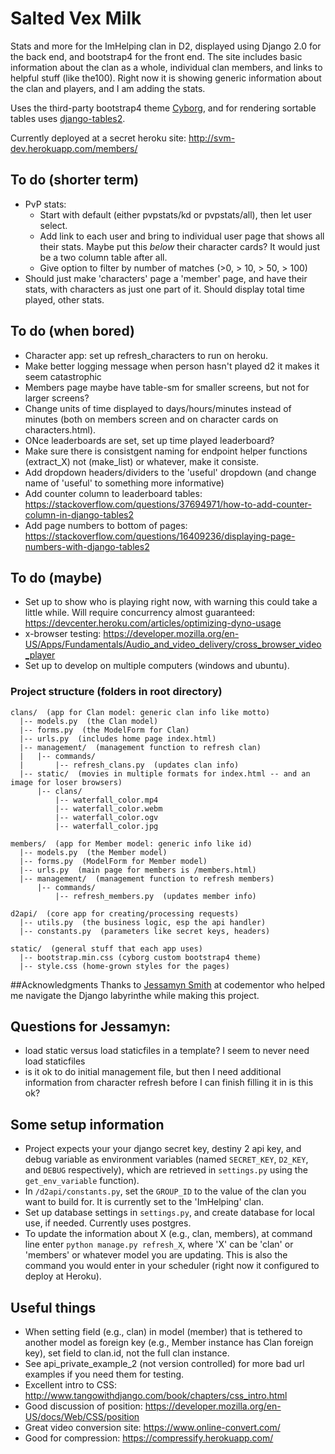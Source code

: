 # Salted Vex Milk
Stats and more for the ImHelping clan in D2, displayed using Django 2.0 for the back end, and bootstrap4 for the front end. The site includes basic information about the clan as a whole, individual clan members, and links to helpful stuff (like the100). Right now it is showing generic information about the clan and players, and I am adding the stats.

Uses the third-party bootstrap4 theme [Cyborg](https://bootswatch.com/cyborg/), and for rendering sortable tables uses  [django-tables2](https://django-tables2.readthedocs.io/en/latest/pages/tutorial.html).

Currently deployed at a secret heroku site:
http://svm-dev.herokuapp.com/members/

## To do (shorter term)
- PvP stats:
    - Start with default (either pvpstats/kd or pvpstats/all), then let user select.
    - Add link to each user and bring to individual user page that shows all their stats. Maybe put this *below* their character cards? It would just be a two column table after all.
    - Give option to filter by number of matches (>0, > 10, > 50, > 100)
- Should just make 'characters' page a 'member' page, and have their stats, with characters as just one part of it. Should display total time played, other stats.

## To do (when bored)
- Character app: set up refresh_characters to run on heroku.
- Make better logging message when person hasn't played d2 it makes it seem catastrophic
- Members page maybe have table-sm for smaller screens, but not for larger screens?
- Change units of time displayed to days/hours/minutes instead of minutes (both on members screen and on character cards on characters.html).
- ONce leaderboards are set, set up time played leaderboard?
- Make sure there is consistgent naming for endpoint helper functions (extract_X) not (make_list) or whatever, make it consiste.
- Add dropdown headers/dividers to the 'useful' dropdown (and change name of 'useful' to something more informative)
- Add counter column to leaderboard tables: https://stackoverflow.com/questions/37694971/how-to-add-counter-column-in-django-tables2
- Add page numbers to bottom of pages:
https://stackoverflow.com/questions/16409236/displaying-page-numbers-with-django-tables2


## To do (maybe)
- Set up to show who is playing right now, with warning this could take a little while. Will require concurrency almost guaranteed: https://devcenter.heroku.com/articles/optimizing-dyno-usage
- x-browser testing:
    https://developer.mozilla.org/en-US/Apps/Fundamentals/Audio_and_video_delivery/cross_browser_video_player
- Set up to develop on multiple computers (windows and ubuntu).

### Project structure (folders in root directory)
    clans/  (app for Clan model: generic clan info like motto)    
      |-- models.py  (the Clan model)    
      |-- forms.py  (the ModelForm for Clan)    
      |-- urls.py  (includes home page index.html)    
      |-- management/  (management function to refresh clan)
      |   |-- commands/  
      |       |-- refresh_clans.py  (updates clan info)
      |-- static/  (movies in multiple formats for index.html -- and an image for loser browsers)
          |-- clans/
              |-- waterfall_color.mp4
              |-- waterfall_color.webm
              |-- waterfall_color.ogv
              |-- waterfall_color.jpg

    members/  (app for Member model: generic info like id)     
      |-- models.py  (the Member model)    
      |-- forms.py  (ModelForm for Member model)    
      |-- urls.py  (main page for members is /members.html)     
      |-- management/  (management function to refresh members)
          |-- commands/
              |-- refresh_members.py  (updates member info)

    d2api/  (core app for creating/processing requests)   
      |-- utils.py  (the business logic, esp the api handler)    
      |-- constants.py  (parameters like secret keys, headers)   

    static/  (general stuff that each app uses)
      |-- bootstrap.min.css (cyborg custom bootstrap4 theme)
      |-- style.css (home-grown styles for the pages)

##Acknowledgments
Thanks to [Jessamyn Smith](https://www.codementor.io/jessamynsmith) at codementor who helped me navigate the Django labyrinthe while making this project.

## Questions for Jessamyn:
- load static versus load staticfiles in a template? I seem to never need load staticfiles
- is it ok to do initial management file, but then I need additional information from character refresh before I can finish filling it in is this ok?


## Some setup information
- Project expects your your django secret key, destiny 2 api key, and debug variable as environment variables (named `SECRET_KEY`, `D2_KEY`, and `DEBUG` respectively), which are retrieved in `settings.py` using the `get_env_variable` function).
- In `/d2api/constants.py`, set the `GROUP_ID` to the value of the clan you want to build for. It is currently set to the 'ImHelping' clan.
- Set up database settings in `settings.py`, and create database for local use, if needed. Currently uses postgres.
- To update the information about X (e.g., clan, members), at command line enter `python manage.py refresh_X`, where 'X' can be 'clan' or 'members' or whatever model you are updating. This is also the command you would enter in your scheduler (right now it configured to deploy at Heroku).


## Useful things
- When setting field (e.g., clan) in model (member) that is tethered to another model as foreign key (e.g., Member instance has Clan foreign key), set field to clan.id, not the full clan instance.
- See  api_private_example_2 (not version controlled) for more bad url examples if you need them for testing.
- Excellent intro to CSS: http://www.tangowithdjango.com/book/chapters/css_intro.html
- Good discussion of position: https://developer.mozilla.org/en-US/docs/Web/CSS/position
- Great video conversion site: https://www.online-convert.com/
- Good for compression: https://compressify.herokuapp.com/
